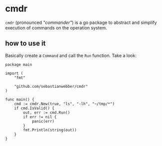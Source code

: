 # cmdr

`cmdr` (pronounced  _"commander"_) is a go package to abstract and simplify execution of commands on the operation system. 

## how to use it

Basically create a `Command` and call the `Run` function. Take a look:

```golang
package main

import (
	"fmt"

	"github.com/sebastianwebber/cmdr"
)

func main() {
	cmd := cmdr.New(true, "ls", "-lh", "~/tmp/*")
	if cmd.IsValid() {
		out, err := cmd.Run()
		if err != nil {
			panic(err)
		}
		fmt.Println(string(out))
	}
}
```

